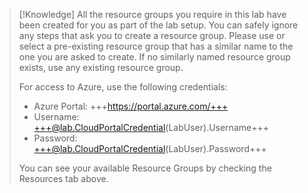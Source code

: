 > [!Knowledge] All the resource groups you require in this lab have been created for you as part of the lab setup. You can safely ignore any steps that ask you to create a resource group. Please use or select a pre-existing resource group that has a similar name to the one you are asked to create. If no similarly named resource group exists, use any existing resource group.
>
> For access to Azure, use the following credentials:
>
> - Azure Portal: +++https://portal.azure.com/+++
> - Username: +++@lab.CloudPortalCredential(LabUser).Username+++
> - Password: +++@lab.CloudPortalCredential(LabUser).Password+++
>
> You can see your available Resource Groups by checking the Resources tab above.
